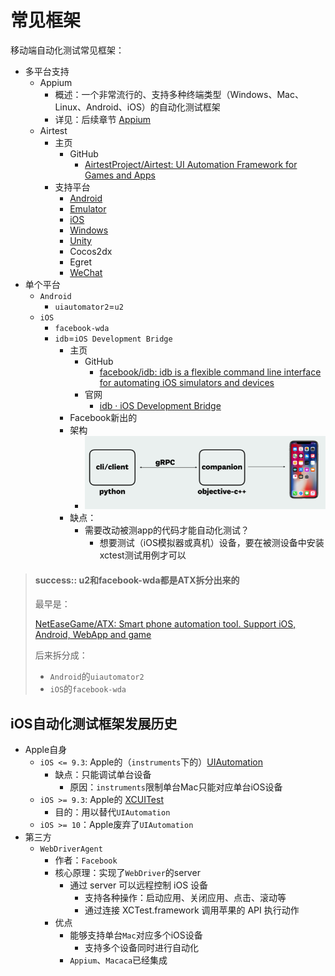 # 常见框架

移动端自动化测试常见框架：

* 多平台支持
  * Appium
    * 概述：一个非常流行的、支持多种终端类型（Windows、Mac、Linux、Android、iOS）的自动化测试框架
    * 详见：后续章节 [Appium](../automation_framework/appium.md)
  * Airtest
    * 主页
      * GitHub
        * [AirtestProject/Airtest: UI Automation Framework for Games and Apps](https://github.com/AirtestProject/Airtest)
    * 支持平台
      * [Android](http://airtest.netease.com/docs/en/1_quick_start/2_test_with_Android_device.html)
      * [Emulator](https://github.com/AirtestProject/Airtest/blob/master/docs/wiki/platforms.md#android-emulator)
      * [iOS](https://github.com/AirtestProject/iOS-Tagent)
      * [Windows](http://airtest.netease.com/docs/en/1_quick_start/4_get_started_with_Windows_test.html)
      * [Unity](http://airtest.netease.com/docs/en/1_quick_start/1_how_to_write_the_first_script_for_your_game.html)
      * Cocos2dx
      * Egret
      * [WeChat](http://airtest.netease.com/blog/tutorial/WechatSmallProgram/)
* 单个平台
  * `Android`
    * `uiautomator2`=`u2`
  * `iOS`
    * `facebook-wda`
    * `idb`=`iOS Development Bridge`
      * 主页
        * GitHub
          * [facebook/idb: idb is a flexible command line interface for automating iOS simulators and devices](https://github.com/facebook/idb/)
        * 官网
          * [idb · iOS Development Bridge](https://www.fbidb.io)
      * Facebook新出的
      * 架构
        * ![idb_architecture_flow](../assets/img/idb_architecture_flow.png)
      * 缺点：
        * 需要改动被测app的代码才能自动化测试？
          * 想要测试（iOS模拟器或真机）设备，要在被测设备中安装xctest测试用例才可以

> #### success:: u2和facebook-wda都是ATX拆分出来的
> 
> 最早是：
> 
> [NetEaseGame/ATX: Smart phone automation tool. Support iOS, Android, WebApp and game](https://github.com/NetEaseGame/ATX)
> 
> 后来拆分成：
> * `Android`的`uiautomator2`
> * `iOS`的`facebook-wda`

## iOS自动化测试框架发展历史

* Apple自身
  * `iOS <= 9.3`: Apple的（`instruments`下的）[UIAutomation](https://web.archive.org/web/20160904214108/https://developer.apple.com/library/ios/documentation/DeveloperTools/Reference/UIAutomationRef/)
    * 缺点：只能调试单台设备
      * 原因：`instruments`限制单台Mac只能对应单台iOS设备
  * `iOS >= 9.3`: Apple的 [XCUITest](https://developer.apple.com/reference/xctest)
    * 目的：用以替代`UIAutomation`
  * `iOS >= 10`：Apple废弃了`UIAutomation`
* 第三方
  * `WebDriverAgent`
    * 作者：`Facebook`
    * 核心原理：实现了`WebDriver`的server
      * 通过 server 可以远程控制 iOS 设备
        * 支持各种操作：启动应用、关闭应用、点击、滚动等
        * 通过连接 XCTest.framework 调用苹果的 API 执行动作
    * 优点
      * 能够支持单台`Mac`对应多个iOS设备
        * 支持多个设备同时进行自动化
      * `Appium`、`Macaca`已经集成
